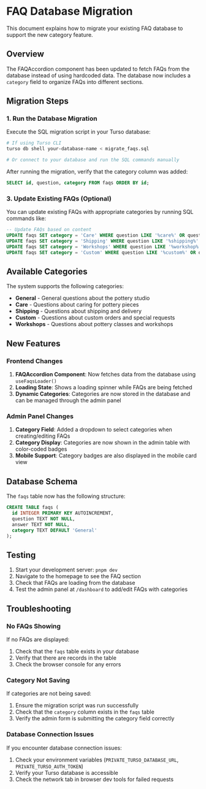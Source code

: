 # FAQ Database Migration

This document explains how to migrate your existing FAQ database to support the new category feature.

## Overview

The FAQAccordion component has been updated to fetch FAQs from the database instead of using hardcoded data. The database now includes a `category` field to organize FAQs into different sections.

## Migration Steps

### 1. Run the Database Migration

Execute the SQL migration script in your Turso database:

```bash
# If using Turso CLI
turso db shell your-database-name < migrate_faqs.sql

# Or connect to your database and run the SQL commands manually
```


After running the migration, verify that the category column was added:

```sql
SELECT id, question, category FROM faqs ORDER BY id;
```

### 3. Update Existing FAQs (Optional)

You can update existing FAQs with appropriate categories by running SQL commands like:

```sql
-- Update FAQs based on content
UPDATE faqs SET category = 'Care' WHERE question LIKE '%care%' OR question LIKE '%wash%';
UPDATE faqs SET category = 'Shipping' WHERE question LIKE '%shipping%' OR question LIKE '%delivery%';
UPDATE faqs SET category = 'Workshops' WHERE question LIKE '%workshop%' OR question LIKE '%class%';
UPDATE faqs SET category = 'Custom' WHERE question LIKE '%custom%' OR question LIKE '%special%';
```

## Available Categories

The system supports the following categories:

- **General** - General questions about the pottery studio
- **Care** - Questions about caring for pottery pieces
- **Shipping** - Questions about shipping and delivery
- **Custom** - Questions about custom orders and special requests
- **Workshops** - Questions about pottery classes and workshops

## New Features

### Frontend Changes

1. **FAQAccordion Component**: Now fetches data from the database using `useFaqsLoader()`
2. **Loading State**: Shows a loading spinner while FAQs are being fetched
3. **Dynamic Categories**: Categories are now stored in the database and can be managed through the admin panel

### Admin Panel Changes

1. **Category Field**: Added a dropdown to select categories when creating/editing FAQs
2. **Category Display**: Categories are now shown in the admin table with color-coded badges
3. **Mobile Support**: Category badges are also displayed in the mobile card view

## Database Schema

The `faqs` table now has the following structure:

```sql
CREATE TABLE faqs (
  id INTEGER PRIMARY KEY AUTOINCREMENT,
  question TEXT NOT NULL,
  answer TEXT NOT NULL,
  category TEXT DEFAULT 'General'
);
```

## Testing

1. Start your development server: `pnpm dev`
2. Navigate to the homepage to see the FAQ section
3. Check that FAQs are loading from the database
4. Test the admin panel at `/dashboard` to add/edit FAQs with categories

## Troubleshooting

### No FAQs Showing

If no FAQs are displayed:
1. Check that the `faqs` table exists in your database
2. Verify that there are records in the table
3. Check the browser console for any errors

### Category Not Saving

If categories are not being saved:
1. Ensure the migration script was run successfully
2. Check that the `category` column exists in the `faqs` table
3. Verify the admin form is submitting the category field correctly

### Database Connection Issues

If you encounter database connection issues:
1. Check your environment variables (`PRIVATE_TURSO_DATABASE_URL`, `PRIVATE_TURSO_AUTH_TOKEN`)
2. Verify your Turso database is accessible
3. Check the network tab in browser dev tools for failed requests 